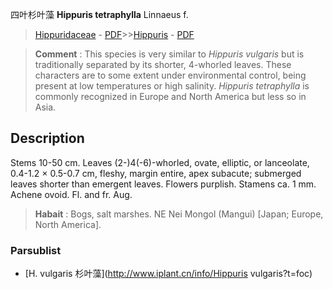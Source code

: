 四叶杉叶藻 **Hippuris tetraphylla** Linnaeus f.

> [Hippuridaceae](http://www.iplant.cn/info/Hippuridaceae?t=foc) - [PDF](http://www.iplant.cn/foc/pdf/Hippuridaceae.pdf)>>[Hippuris](http://www.iplant.cn/info/Hippuris?t=foc) - [PDF](http://www.iplant.cn/foc/pdf/Hippuris.pdf)


> **Comment** : 
> This species is very similar to *Hippuris vulgaris* but is traditionally separated by its shorter, 4-whorled leaves. These characters are to some extent under environmental control, being present at low temperatures or high salinity. *Hippuris tetraphylla* is commonly recognized in Europe and North America but less so in Asia.

## Description

Stems 10-50 cm. Leaves (2-)4(-6)-whorled, ovate, elliptic, or lanceolate, 0.4-1.2 × 0.5-0.7 cm, fleshy, margin entire, apex subacute; submerged leaves shorter than emergent leaves. Flowers purplish. Stamens ca. 1 mm. Achene ovoid. Fl. and fr. Aug.


> **Habait** : 
> Bogs, salt marshes. NE Nei Mongol (Mangui) [Japan; Europe, North America].



### Parsublist

* [H.  vulgaris  杉叶藻](http://www.iplant.cn/info/Hippuris vulgaris?t=foc)
